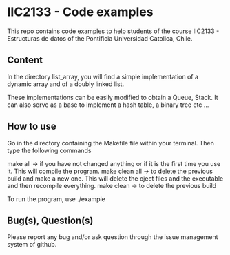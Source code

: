 # IIC2133 - Code examples

This repo contains code examples to help students of the course IIC2133 - Estructuras de datos of the Pontificia Universidad Catolica, Chile.

## Content

In the directory list_array, you will find a simple implementation of a dynamic array and of a doubly linked list.

These implementations can be easily modified to obtain a Queue, Stack. It can also serve as a base to implement a hash table, a binary tree etc ...

## How to use

Go in the directory containing the Makefile file within your terminal. Then type the following commands

make all -> if you have not changed anything or if it is the first time you use it. This will compile the program.
make clean all -> to delete the previous build and make a new one. This will delete the oject files and the executable and then recompile everything.
make clean -> to delete the previous build

To run the program, use ./example

## Bug(s), Question(s)

Please report any bug and/or ask question through the issue management system of github.
